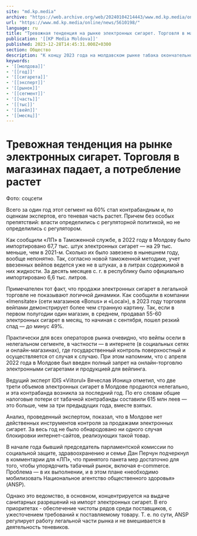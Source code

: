 ```yaml
---
site: "md.kp.media"
archive: "https://web.archive.org/web/20240104214443/www.md.kp.media/online/news/5610198/"
url: "https://www.md.kp.media/online/news/5610198/"
language: ru
title: "Тревожная тенденция на рынке электронных сигарет. Торговля в магазинах падает, а потребление растет"
publication: '[[KP Media Moldova]]'
published: 2023-12-28T14:45:31.000Z+0300
section: Общество
description: "К концу 2023 года на молдавском рынке табака окончательно прорисовался «аутсайдер» - электронные сигареты, они же «вейпы»"
keywords:
- '[[молдова]]'
- '[[год]]'
- '[[сигарета]]'
- '[[эксперт]]'
- '[[рынок]]'
- '[[сегмент]]'
- '[[часть]]'
- '[[тыс]]'
- '[[вейп]]'
- '[[месяц]]'
---
```


# Тревожная тенденция на рынке электронных сигарет. Торговля в магазинах падает, а потребление растет

Фото: соцсети

Всего за один год этот сегмент на 60% стал контрабандным и, по оценкам экспертов, его теневая часть растет. Причем без особых препятствий: власти определились с регуляторной политикой, но не определились с регулятором.

Как сообщили «ЛП» в Таможенной службе, в 2022 году в Молдову было импортировано 67,7 тыс. штук электронных сигарет — на 29 тыс. меньше, чем в 2021-м. Сколько их было завезено в нынешнем году, вообще непонятно. Так, согласно новой таможенной методике, учет ввезенных вейпов ведется уже не в штуках, а в литрах содержимой в них жидкости. За десять месяцев с. г. в республику было официально импортировано 6,6 тыс. литров.

Примечателен тот факт, что продажи электронных сигарет в легальной торговле не показывают логичной динамики. Как сообщили в компании «Imensitate» (сети магазинов «Bonus» и «Local»), в 2023 году торговля вейпами демонстрирует более чем странную картину. Так, если в первом полугодии один магазин, в среднем, продавал 55-60 электронных сигарет в месяц, то начиная с сентября, пошел резкий спад — до минус 49%.

Практически для всех операторов рынка очевидно, что вейпы осели в нелегальном сегменте, в частности — в интернете (в социальных сетях и онлайн-магазинах), где государственный контроль поверхностный и осуществляется от случая к случаю. При этом напомним, что с апреля 2022 года в Молдове был введен полный запрет на онлайн-торговлю электронными сигаретами и продукцией для вейпинга.

Ведущий эксперт IDIS «Viitorul» Вячеслав Ионицэ отметил, что две трети объемов электронных сигарет в Молдове продаются нелегально, и эта контрабанда возникла за последний год. По его словам общие налоговые потери от табачной контрабанды составили 615 млн леев — это больше, чем за три предыдущих года, вместе взятых.

Анализ, проведенный экспертом, показал, что в Молдове нет действенных инструментов контроля за продажами электронных сигарет. За весь год не было обнародовано ни одного случая блокировки интернет-сайтов, реализующих такой товар.

В начале года бывший председатель парламентской комиссии по социальной защите, здравоохранению и семье Дан Перчун подчеркнул в комментарии для «ЛП», что принятого пакета мер достаточно для того, чтобы упорядочить табачный рынок, включая e-commerce. Проблема — в их выполнении, и в этом плане «необходимо мобилизовать Национальное агентство общественного здоровья» (ANSP).

Однако это ведомство, в основном, концентрируется на выдаче санитарных разрешений на импорт электронных сигарет. В его приоритетах - обеспечение чистоты рядов среди поставщиков, с ужесточением требований к поставляемому товару. Т. е. по сути, ANSP регулирует работу легальной части рынка и не вмешивается в деятельность теневиков.